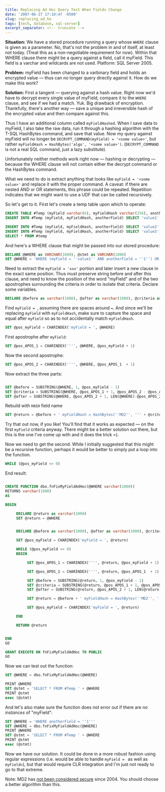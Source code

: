 ```yaml
---
title: Replacing Ad Hoc Query Text When Fields Change
date: '2007-06-27 17:10:47 -0500'
slug: replacing_ad_ho
tags: [tech, database, sql-server]
excerpt_separator: <!-- truncate -->
---
```


**Situation:** We have a stored procedure running a query whose `WHERE` clause is
given as a parameter. No, that's not the problem in and of itself, at least not
today. (Treat this as a non-negotiable requirement for now). Within that
WHERE clause there might be a query against a field, call it myField. This field
is a varchar and wildcards are not used. Platform: SQL Server 2005.

**Problem:** myField has been changed to a varbinary field and holds an
encrypted value &mdash; thus can no longer query directly against it. How do we
make this work?

<!-- truncate -->

**Solution:** First a tangent &mdash; querying against a hash value. Right now
we'd have to decrypt every single value of myField, compare it to the `WHERE`
clause, and  see if we had a match. Yuk. Big drawback of encryption. Thankfully,
there's another way &mdash; save a unique and irreversible hash of the encrypted
value and then compare against this.

Thus I have an additional column called `myFieldHashed`. When I save data to
myField, I also take the raw data, run it through a hashing algorithm with the
T-SQL HashBytes command, and save that value. Now my query against myField will
no longer be `DECRYPT_COMMAND(myField) = '<some value>'`, but rather
`myFieldHash = HashBytes('algo', '<some value>')`. (`DECRYPT_COMMAND` is not a
real SQL command, just a lazy substitute).

Unfortunately neither methods work right now &mdash; hashing or decrypting
&mdash; because the WHERE clause will not contain either the decrypt command or
the HashBytes command.

What we need to do is extract anything that looks like `myField = '<some
value>'` and replace it with the proper command. A caveat: if there are nested
AND or OR statements, this phrase could be repeated. Repetition indicates that
we might want to use a UDF that can be called recursively.

So let's get to it. First let's create a temp table upon which to operate:

```sql
CREATE TABLE #Temp (myField varchar(6), myFieldHash varchar(256), anotherField varchar(1))
INSERT INTO #Temp (myField, myFieldHash, anotherField) SELECT 'value1', HashBytes('MD2','value1'), '1'

INSERT INTO #Temp (myField, myFieldHash, anotherField) SELECT 'value2', HashBytes('MD2','value2'), '2'
INSERT INTO #Temp (myField, myFieldHash, anotherField) SELECT 'value3', HashBytes('MD2','value4'), '3'
SELECT * FROM #temp
```

And here's a WHERE clause that might be passed into our stored procedure:

```sql
DECLARE @WHERE as VARCHAR(1000), @stmt as VARCHAR(1000)
SET @WHERE = 'WHERE (myField = ''value1'' AND anotherField = ''1'') OR (myField = ''value3'')'
```

Need to extract the `myField = 'xxx'` portion and later insert a new clause in the
exact same position. Thus must preserve string before and after this clause, and
need to know the position of the word "myField" and of the two apostrophes
surrounding the criteria in order to isolate that criteria. Declare some
variables.

```sql
DECLARE @before as varchar(1000), @after as varchar(1000), @criteria as varchar(1000), @pos_myField as INT, @pos_APOS_1 as INT, @pos_APOS_2 as INT
```

Find `myField = `, assuming there are spaces around `=`. And since we'll be
replacing `myField` with `myFieldHash`, make sure to capture the space and equal
after `myField` so as to not accidentally match `myFieldHash`.

```sql
SET @pos_myField = CHARINDEX('myField = ', @WHERE)
```

First apostrophe after `myField`:

```sql
SET @pos_APOS_1 = CHARINDEX('''', @WHERE, @pos_myField + 1)
```

Now the second apostrophe:

```sql
SET @pos_APOS_2 = CHARINDEX('''', @WHERE, @pos_APOS_1  + 1)
```

Now extract the three parts:

```sql

SET @before = SUBSTRING(@WHERE, 1, @pos_myField - 1)
SET @criteria = SUBSTRING(@WHERE, @pos_APOS_1 + 1, @pos_APOS_2 - @pos_APOS_1 - 1)
SET @after = SUBSTRING(@WHERE, @pos_APOS_2 + 1, LEN(@WHERE)-@pos_APOS_2)
```

Rebuild with `HASH` field name

```sql
SET @return = @before + ' myFieldHash = HashBytes(''MD2'', ''' + @criteria + ''') ' + @after
```

Try that out now, if you like! You'll find that it works as expected &mdash; on
the first `myField` criteria anyway. There might be a better solution out there,
but this is the one I've come up with and it does the trick =).

Now we need to get the second. While I initially suggested that this might be a
recursive function, perhaps it would be better to simply put a loop into the
function.

```sql
WHILE (@pos_myField <> 0)
```

End result:

```sql

CREATE FUNCTION dbo.fnFixMyFieldAdHoc(@WHERE varchar(1000))
RETURNS varchar(1000)
AS

BEGIN

     DECLARE @return as varchar(1000)
     SET @return = @WHERE


     DECLARE @before as varchar(1000), @after as varchar(1000), @criteria as varchar(1000), @pos_myField as INT, @pos_APOS_1 as INT, @pos_APOS_2 as INT

     SET @pos_myField = CHARINDEX('myField = ', @return)

     WHILE (@pos_myField <> 0)
     BEGIN

          SET @pos_APOS_1 = CHARINDEX('''', @return, @pos_myField + 1)

          SET @pos_APOS_2 = CHARINDEX('''', @return, @pos_APOS_1  + 1)

          SET @before = SUBSTRING(@return, 1, @pos_myField - 1)
          SET @criteria = SUBSTRING(@return, @pos_APOS_1 + 1, @pos_APOS_2 - @pos_APOS_1 - 1)
          SET @after = SUBSTRING(@return, @pos_APOS_2 + 1, LEN(@return)-@pos_APOS_2)

          SET @return = @before + ' myFieldHash = HashBytes(''MD2'', ''' + @criteria + ''') ' + @after

          SET @pos_myField = CHARINDEX('myField = ', @return)

     END

     RETURN @return


END
GO

GRANT EXECUTE ON fnFixMyFieldAdHoc TO PUBLIC
GO
```

Now we can test out the function:

```sql
SET @WHERE = dbo.fnFixMyFieldAdHoc(@WHERE)

PRINT @WHERE
SET @stmt = 'SELECT * FROM #Temp ' + @WHERE
PRINT @stmt
exec (@stmt)
```

And let's also make sure the function does not error out if there are _no instances_ of "myField":

```sql
SET @WHERE = 'WHERE anotherField = ''1'''
SET @WHERE = dbo.fnFixMyFieldAdHoc(@WHERE)
PRINT @WHERE
SET @stmt = 'SELECT * FROM #Temp ' + @WHERE
PRINT @stmt
exec (@stmt)
```

Now we have our solution. It could be done in a more robust fashion using
regular expressions (i.e. would be able to handle `myField = ` as well as
`myField=`), but that would require CLR integration and I'm just not ready to go
to that extreme.

Note: MD2 has [not been
considered secure](http://en.wikipedia.org/wiki/MD2_%28cryptography%29#Security) since 2004. You should choose a better algorithm than
this.
